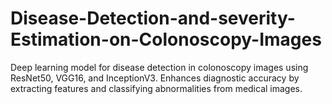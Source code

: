 # Disease-Detection-and-severity-Estimation-on-Colonoscopy-Images
Deep learning model for disease detection in colonoscopy images using ResNet50, VGG16, and InceptionV3. Enhances diagnostic accuracy by extracting features and classifying abnormalities from medical images.
